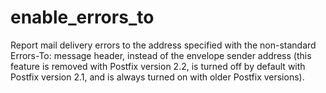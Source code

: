 # enable_errors_to 

 Report mail delivery errors to the address specified with the
non-standard Errors-To: message header, instead of the envelope
sender address (this feature is removed with Postfix version 2.2, is
turned off by default with Postfix version 2.1, and is always turned on
with older Postfix versions).  


